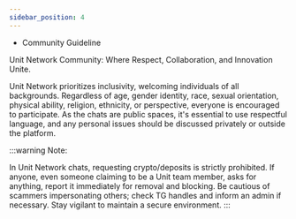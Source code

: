 ```yaml
---
sidebar_position: 4
---
```


- Community Guideline

Unit Network Community: Where Respect, Collaboration, and Innovation Unite.

Unit Network prioritizes inclusivity, welcoming individuals of all backgrounds. Regardless of age, gender identity, race, sexual orientation, physical ability, religion, ethnicity, or perspective, everyone is encouraged to participate. As the chats are public spaces, it's essential to use respectful language, and any personal issues should be discussed privately or outside the platform.

:::warning Note:

In Unit Network chats, requesting crypto/deposits is strictly prohibited. If anyone, even someone claiming to be a Unit team member, asks for anything, report it immediately for removal and blocking. Be cautious of scammers impersonating others; check TG handles and inform an admin if necessary. Stay vigilant to maintain a secure environment.
:::
